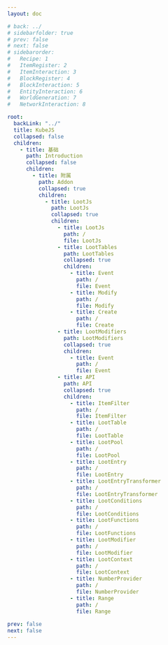 ```yaml
---
layout: doc

# back: ../
# sidebarfolder: true
# prev: false
# next: false
# sidebarorder:
#   Recipe: 1
#   ItemRegister: 2
#   ItemInteraction: 3
#   BlockRegister: 4
#   BlockInteraction: 5
#   EntityInteraction: 6
#   WorldGeneration: 7
#   NetworkInteraction: 8

root:
  backLink: "../"
  title: KubeJS
  collapsed: false 
  children:
    - title: 基础
      path: Introduction
      collapsed: false
      children:
        - title: 附属
          path: Addon
          collapsed: true
          children:
            - title: LootJs
              path: LootJs
              collapsed: true
              children:
                - title: LootJs
                  path: /
                  file: LootJs
                - title: LootTables
                  path: LootTables
                  collapsed: true
                  children:
                    - title: Event
                      path: /
                      file: Event
                    - title: Modify
                      path: /
                      file: Modify
                    - title: Create
                      path: /
                      file: Create
                - title: LootModifiers
                  path: LootModifiers
                  collapsed: true
                  children:
                    - title: Event
                      path: /
                      file: Event
                - title: API
                  path: API
                  collapsed: true
                  children:
                    - title: ItemFilter
                      path: /
                      file: ItemFilter
                    - title: LootTable
                      path: /
                      file: LootTable
                    - title: LootPool
                      path: /
                      file: LootPool
                    - title: LootEntry
                      path: /
                      file: LootEntry
                    - title: LootEntryTransformer
                      path: /
                      file: LootEntryTransformer
                    - title: LootConditions
                      path: /
                      file: LootConditions
                    - title: LootFunctions
                      path: /
                      file: LootFunctions
                    - title: LootModifier
                      path: /
                      file: LootModifier
                    - title: LootContext
                      path: /
                      file: LootContext
                    - title: NumberProvider
                      path: /
                      file: NumberProvider
                    - title: Range
                      path: /
                      file: Range
                      
prev: false
next: false
---
```

